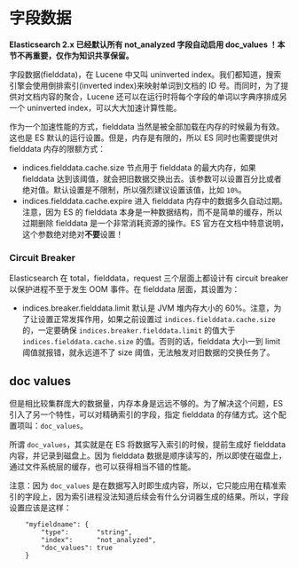 # 字段数据

**Elasticsearch 2.x 已经默认所有 not\_analyzed 字段自动启用 doc\_values ！本节不再重要，仅作为知识共享保留。**

字段数据(fielddata)，在 Lucene 中又叫 uninverted index。我们都知道，搜索引擎会使用倒排索引(inverted index)来映射单词到文档的 ID 号。而同时，为了提供对文档内容的聚合，Lucene 还可以在运行时将每个字段的单词以字典序排成另一个 uninverted index，可以大大加速计算性能。

作为一个加速性能的方式，fielddata 当然是被全部加载在内存的时候最为有效。这也是 ES 默认的运行设置。但是，内存是有限的，所以 ES 同时也需要提供对 fielddata 内存的限额方式：

* indices.fielddata.cache.size
  节点用于 fielddata 的最大内存，如果 fielddata 达到该阈值，就会把旧数据交换出去。该参数可以设置百分比或者绝对值。默认设置是不限制，所以强烈建议设置该值，比如 `10%`。
* indices.fielddata.cache.expire
  进入 fielddata 内存中的数据多久自动过期。注意，因为 ES 的 fielddata 本身是一种数据结构，而不是简单的缓存，所以过期删除 fielddata 是一个非常消耗资源的操作。ES 官方在文档中特意说明，这个参数绝对绝对**不要**设置！

### Circuit Breaker

Elasticsearch 在 total，fielddata，request 三个层面上都设计有 circuit breaker 以保护进程不至于发生 OOM 事件。在 fielddata 层面，其设置为：

* indices.breaker.fielddata.limit
  默认是 JVM 堆内存大小的 60%。注意，为了让设置正常发挥作用，如果之前设置过 `indices.fielddata.cache.size` 的，一定要确保 `indices.breaker.fielddata.limit` 的值大于 `indices.fielddata.cache.size` 的值。否则的话，fielddata 大小一到 limit 阈值就报错，就永远道不了 size 阈值，无法触发对旧数据的交换任务了。

## doc values

但是相比较集群庞大的数据量，内存本身是远远不够的。为了解决这个问题，ES 引入了另一个特性，可以对精确索引的字段，指定 fielddata 的存储方式。这个配置项叫：`doc_values`。

所谓 `doc_values`，其实就是在 ES 将数据写入索引的时候，提前生成好 fielddata 内容，并记录到磁盘上。因为 fielddata 数据是顺序读写的，所以即使在磁盘上，通过文件系统层的缓存，也可以获得相当不错的性能。

注意：因为 `doc_values` 是在数据写入时即生成内容，所以，它只能应用在精准索引的字段上，因为索引进程没法知道后续会有什么分词器生成的结果。所以，字段设置应该是这样：

```
    "myfieldname": {
        "type":       "string",
        "index":      "not_analyzed",
        "doc_values": true
    }
```

